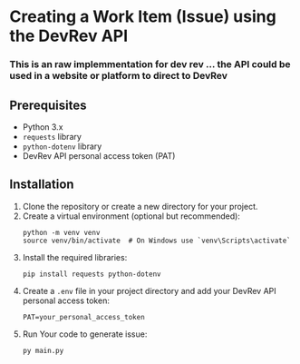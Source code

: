 <!DOCTYPE html>
<html lang="en">
<body>
    <h1>Creating a Work Item (Issue) using the DevRev API</h1>
    <h3>This is an raw implemmentation for dev rev ... the API could be used in a website or platform to direct to DevRev </h3>
    <h2>Prerequisites</h2>
    <ul>
        <li>Python 3.x</li>
        <li><code>requests</code> library</li>
        <li><code>python-dotenv</code> library</li>
        <li>DevRev API personal access token (PAT)</li>
    </ul>
    <h2>Installation</h2>
    <ol>
        <li>Clone the repository or create a new directory for your project.</li>
        <li>Create a virtual environment (optional but recommended):
            <pre><code>python -m venv venv
source venv/bin/activate  # On Windows use `venv\Scripts\activate`</code></pre>
        </li>
        <li>Install the required libraries:
            <pre><code>pip install requests python-dotenv</code></pre>
        </li>
        <li>Create a <code>.env</code> file in your project directory and add your DevRev API personal access token:
            <pre><code>PAT=your_personal_access_token</code></pre>
        </li>
      <li>Run Your code to generate issue:
            <pre><code>py main.py</code></pre>
        </li>
    </ol>
</body>
</html>
